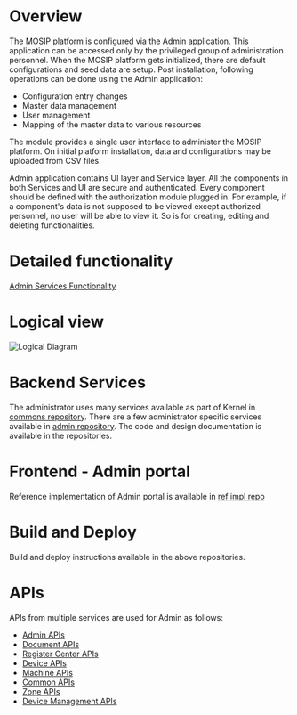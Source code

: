 # Overview 
The MOSIP platform is configured via the Admin application. This application can be accessed only by the privileged group of administration personnel. When the MOSIP platform gets initialized, there are default configurations and seed data are setup. Post installation, following operations can be done using the Admin application:  
* Configuration entry changes 
* Master data management
* User management 
* Mapping of the master data to various resources

The module provides a single user interface to administer the MOSIP platform.  On initial platform installation, data and configurations may be uploaded from CSV files.  

Admin application contains UI layer and Service layer. All the components in both Services and UI are secure and authenticated. Every component should be defined with the authorization module plugged in. For example, if a component's data is not supposed to be viewed except authorized personnel, no user will be able to view it. So is for creating, editing and deleting functionalities. 

# Detailed functionality
[Admin Services Functionality](Admin-Services-Functionality.md)

# Logical view

![Logical Diagram](_images/admin/admin_logical_diagram.jpg)

# Backend Services 
The administrator uses many services available as part of Kernel in [commons repository](https://github.com/mosip/commons).  There are a few administrator specific services available in [admin repository](https://github.com/mosip/admin-services).  The code and design documentation is available in the repositories.

# Frontend - Admin portal 
Reference implementation of Admin portal is available in [ref impl repo](https://github.com/mosip/mosip-ref-impl)

# Build and Deploy
Build and deploy instructions available in the above repositories.

# APIs
APIs from multiple services are used for Admin as follows:
* [Admin APIs](Admin-APIs.md) 
* [Document APIs](Document-APIs.md)
* [Register Center APIs](Registration-Center-APIs.md)
* [Device APIs](Device-APIs.md)
* [Machine APIs](Machine-APIs.md)
* [Common APIs](Common-APIs.md)
* [Zone APIs](Zone-APIs.md) 
* [Device Management APIs](Device-Management-APIs.md)
